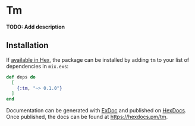 # Tm

**TODO: Add description**

## Installation

If [available in Hex](https://hex.pm/docs/publish), the package can be installed
by adding `tm` to your list of dependencies in `mix.exs`:

```elixir
def deps do
  [
    {:tm, "~> 0.1.0"}
  ]
end
```

Documentation can be generated with [ExDoc](https://github.com/elixir-lang/ex_doc)
and published on [HexDocs](https://hexdocs.pm). Once published, the docs can
be found at <https://hexdocs.pm/tm>.

